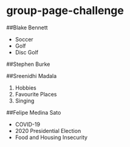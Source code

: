 # group-page-challenge


##Blake Bennett
* Soccer
* Golf
* Disc Golf

##Stephen Burke






##Sreenidhi Madala
1. Hobbies
2. Favourite Places
3. Singing


##Felipe Medina Sato
- COVID-19
- 2020 Presidential Election
- Food and Housing Insecurity
